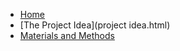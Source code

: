 * [Home](index.html)
* [The Project Idea](project idea.html)
* [Materials and Methods](Matmeth.html)
